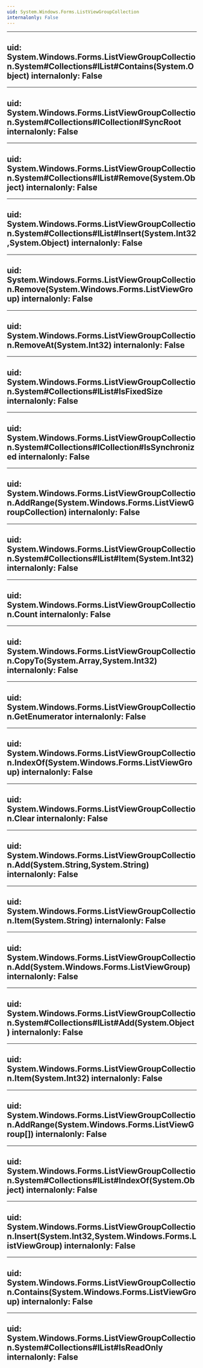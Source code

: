```yaml
---
uid: System.Windows.Forms.ListViewGroupCollection
internalonly: False
---
```


---
uid: System.Windows.Forms.ListViewGroupCollection.System#Collections#IList#Contains(System.Object)
internalonly: False
---

---
uid: System.Windows.Forms.ListViewGroupCollection.System#Collections#ICollection#SyncRoot
internalonly: False
---

---
uid: System.Windows.Forms.ListViewGroupCollection.System#Collections#IList#Remove(System.Object)
internalonly: False
---

---
uid: System.Windows.Forms.ListViewGroupCollection.System#Collections#IList#Insert(System.Int32,System.Object)
internalonly: False
---

---
uid: System.Windows.Forms.ListViewGroupCollection.Remove(System.Windows.Forms.ListViewGroup)
internalonly: False
---

---
uid: System.Windows.Forms.ListViewGroupCollection.RemoveAt(System.Int32)
internalonly: False
---

---
uid: System.Windows.Forms.ListViewGroupCollection.System#Collections#IList#IsFixedSize
internalonly: False
---

---
uid: System.Windows.Forms.ListViewGroupCollection.System#Collections#ICollection#IsSynchronized
internalonly: False
---

---
uid: System.Windows.Forms.ListViewGroupCollection.AddRange(System.Windows.Forms.ListViewGroupCollection)
internalonly: False
---

---
uid: System.Windows.Forms.ListViewGroupCollection.System#Collections#IList#Item(System.Int32)
internalonly: False
---

---
uid: System.Windows.Forms.ListViewGroupCollection.Count
internalonly: False
---

---
uid: System.Windows.Forms.ListViewGroupCollection.CopyTo(System.Array,System.Int32)
internalonly: False
---

---
uid: System.Windows.Forms.ListViewGroupCollection.GetEnumerator
internalonly: False
---

---
uid: System.Windows.Forms.ListViewGroupCollection.IndexOf(System.Windows.Forms.ListViewGroup)
internalonly: False
---

---
uid: System.Windows.Forms.ListViewGroupCollection.Clear
internalonly: False
---

---
uid: System.Windows.Forms.ListViewGroupCollection.Add(System.String,System.String)
internalonly: False
---

---
uid: System.Windows.Forms.ListViewGroupCollection.Item(System.String)
internalonly: False
---

---
uid: System.Windows.Forms.ListViewGroupCollection.Add(System.Windows.Forms.ListViewGroup)
internalonly: False
---

---
uid: System.Windows.Forms.ListViewGroupCollection.System#Collections#IList#Add(System.Object)
internalonly: False
---

---
uid: System.Windows.Forms.ListViewGroupCollection.Item(System.Int32)
internalonly: False
---

---
uid: System.Windows.Forms.ListViewGroupCollection.AddRange(System.Windows.Forms.ListViewGroup[])
internalonly: False
---

---
uid: System.Windows.Forms.ListViewGroupCollection.System#Collections#IList#IndexOf(System.Object)
internalonly: False
---

---
uid: System.Windows.Forms.ListViewGroupCollection.Insert(System.Int32,System.Windows.Forms.ListViewGroup)
internalonly: False
---

---
uid: System.Windows.Forms.ListViewGroupCollection.Contains(System.Windows.Forms.ListViewGroup)
internalonly: False
---

---
uid: System.Windows.Forms.ListViewGroupCollection.System#Collections#IList#IsReadOnly
internalonly: False
---
